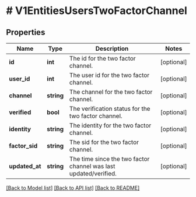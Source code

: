 # # V1EntitiesUsersTwoFactorChannel

## Properties

Name | Type | Description | Notes
------------ | ------------- | ------------- | -------------
**id** | **int** | The id for the two factor channel. | [optional]
**user_id** | **int** | The user id for the two factor channel. | [optional]
**channel** | **string** | The channel for the two factor channel. | [optional]
**verified** | **bool** | The verification status for the two factor channel. | [optional]
**identity** | **string** | The identity for the two factor channel. | [optional]
**factor_sid** | **string** | The sid for the two factor channel. | [optional]
**updated_at** | **string** | The time since the two factor channel was last updated/verified. | [optional]

[[Back to Model list]](../../README.md#models) [[Back to API list]](../../README.md#endpoints) [[Back to README]](../../README.md)
